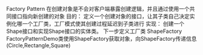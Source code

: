 Factory Pattern 在创建对象是不会对客户端暴露创建逻辑，并且通过使用一个共同接口指向新创建的对象
目的： 定义一个创建对象的接口，让其子类自己决定实例化哪一个工厂类，工厂模式使其创建过程延迟到子类进行
实现： 创建一个Shape接口和实现Shape接口的实体类。 下一步定义工厂类 ShapeFactory
FactoryPatternDemo类使用ShapeFactory获取对象，向ShapeFactory传递信息(Circle,Rectangle,Square)
